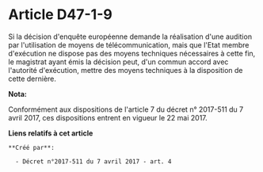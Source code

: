 # Article D47-1-9

Si la décision d'enquête européenne demande la réalisation d'une audition par l'utilisation de moyens de télécommunication,
mais que l'Etat membre d'exécution ne dispose pas des moyens techniques nécessaires à cette fin, le magistrat ayant émis la
décision peut, d'un commun accord avec l'autorité d'exécution, mettre des moyens techniques à la disposition de cette
dernière.

**Nota:**

Conformément aux dispositions de l'article 7 du décret n° 2017-511 du 7 avril 2017, ces dispositions entrent en vigueur le 22
mai 2017.

**Liens relatifs à cet article**

	**Créé par**:

	  - Décret n°2017-511 du 7 avril 2017 - art. 4
